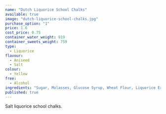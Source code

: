 ```yaml
---
name: "Dutch Liquorice School Chalks"
available: true
image: "dutch-liquorice-school-chalks.jpg"
purchase_option: "1"
price: 1.6
cost_price: 0.75
container_water_weight: 919
container_sweets_weight: 759
type: 
  - Liquorice
flavour: 
  - Aniseed
  - Salt
colour: 
  - Yellow
free: 
  - Alcohol
ingredients: "Sugar, Molasses, Glucose Syrup, Wheat Flour, Liquorice Extract, Coco Fat, Ammonium Chloride, Stabiliser (E420), Vegetable Oil, Gelatine, Glazing Agent (E904), Colours (E171), Flavours. Contains Gluten."
published: true
---
```

Salt liquorice school chalks.